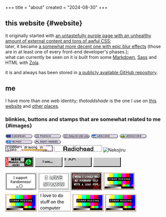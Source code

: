 +++
title = "about"
created = "2024-08-30"
+++

## this website {#website}

it originally started with [an untastefully purple page with an unhealthy amount of external content and tons of awful CSS](https://web.archive.org/web/20230110095501/https://thatoddshade.github.io/); \
later, it became [a somewhat more decent one with epic blur effects](https://web.archive.org/web/20230326153840/https://thatoddshade.github.io/en/) (those are in at least one of every front-end developer's phases.); \
what can currently be seen on it is built from some [Markdown](https://commonmark.org), [Sass](https://sass-lang.com) and HTML with [Zola](https://www.getzola.org).

it is and always has been stored in [a publicly available GitHub repository](https://github.com/thatoddshade/thatoddshade.github.io).

## me

I have more than one web identity; *thatoddshade* is the one I use on [this website](#website) and [other places](/links).

### blinkies, buttons and stamps that are somewhat related to me {#images}

![EUROPEAN](/images/blinkies/nationalities/european.png "I am European.")
![FRENCH](/images/blinkies/languages/french.png "French is my native language.")
![ENGLISH 2ND LNG](/images/blinkies/languages/english_second_language.png "English is my second language.")
![WEBCORE](/images/blinkies/aesthetics/webcore.png "I like webcore.")
![WEIRDCORE](/images/blinkies/aesthetics/weirdcore.png "I like weirdcore.")
![HE/HIM](/images/blinkies/he_slash_him.png "I prefer being referred to with the „he/him“ pronouns.")
![RIGHT-HANDED](/images/blinkies/righthanded.png "I am right-handed.") \
![I support drawing in class](/images/blinkies/in_class_drawing_support.gif)
![Radiohead](/images/blinkies/radiohead.gif "I love RADIOHEAD.")
![Nekojiru](/images/banners/nekojiru.gif "I love NEKOJIRU.")

![MSIE Makes me sick!](/images/buttons/internet_explorer/makes_me_sick.gif)
![I use HE/HIM](/images/buttons/i_use_he_slash_him.gif)
![I AM CONFUSED BUT THAT'S FINE.](/images/buttons/i_am_confused_but_thats_fine.gif)
![what?](/images/buttons/what.gif "a written instance of the confusion that is mentioned by the previous button's label")

![I support Randomness!](/images/stamps/randomness_support.jpg)
![I LOVE STAMPS!](/images/stamps/stamp_love.gif)
![I WISH I COULD BEAT MY YOUNGER SELF WITH A LEAD PIPE.](/images/stamps/younger_self_lead_pipe_beating_wish.png)
![STAMP MISSING](/images/stamps/stamp_missing.png) \
![STAMP MISSING](/images/stamps/stamp_missing.png)
![I love to do stuff on the computer](/images/stamps/computer_love.jpg)
![STAMP MISSING](/images/stamps/stamp_missing.png)
![STAMP MISSING](/images/stamps/stamp_missing.png)
